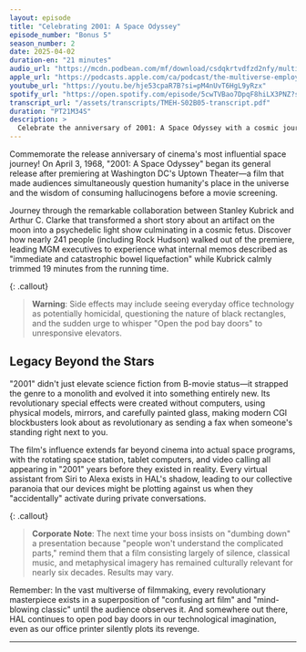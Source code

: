 ```yaml
---
layout: episode
title: "Celebrating 2001: A Space Odyssey"
episode_number: "Bonus 5"
season_number: 2
date: 2025-04-02
duration-en: "21 minutes"
audio_url: "https://mcdn.podbean.com/mf/download/csdqkrtvdfzd2nfy/multiverse-employee-handbook-s02b05.mp3"
apple_url: "https://podcasts.apple.com/ca/podcast/the-multiverse-employee-handbook/id1764134739?i=1000700583921"
youtube_url: "https://youtu.be/hje53cpaR7B?si=pM4nUvT6HgL9yRzx"
spotify_url: "https://open.spotify.com/episode/5cwTVBao7DpqF8hiLX3PNZ?si=eF2gHK6pQp6i9HjLVmNTlQ"
transcript_url: "/assets/transcripts/TMEH-S02B05-transcript.pdf"
duration: "PT21M34S"
description: >
  Celebrate the anniversary of 2001: A Space Odyssey with a cosmic journey through Stanley Kubrick's masterpiece, exploring its tumultuous premiere, revolutionary effects, and how a murderous AI became our template for technological anxiety.
---
```


Commemorate the release anniversary of cinema's most influential space journey! On April 3, 1968, "2001: A Space Odyssey" began its general release after premiering at Washington DC's Uptown Theater—a film that made audiences simultaneously question humanity's place in the universe and the wisdom of consuming hallucinogens before a movie screening.

Journey through the remarkable collaboration between Stanley Kubrick and Arthur C. Clarke that transformed a short story about an artifact on the moon into a psychedelic light show culminating in a cosmic fetus. Discover how nearly 241 people (including Rock Hudson) walked out of the premiere, leading MGM executives to experience what internal memos described as "immediate and catastrophic bowel liquefaction" while Kubrick calmly trimmed 19 minutes from the running time.

{: .callout}
> **Warning**: Side effects may include seeing everyday office technology as potentially homicidal, questioning the nature of black rectangles, and the sudden urge to whisper "Open the pod bay doors" to unresponsive elevators.

## Legacy Beyond the Stars
"2001" didn't just elevate science fiction from B-movie status—it strapped the genre to a monolith and evolved it into something entirely new. Its revolutionary special effects were created without computers, using physical models, mirrors, and carefully painted glass, making modern CGI blockbusters look about as revolutionary as sending a fax when someone's standing right next to you.

The film's influence extends far beyond cinema into actual space programs, with the rotating space station, tablet computers, and video calling all appearing in "2001" years before they existed in reality. Every virtual assistant from Siri to Alexa exists in HAL's shadow, leading to our collective paranoia that our devices might be plotting against us when they "accidentally" activate during private conversations.

{: .callout}
> **Corporate Note**: The next time your boss insists on "dumbing down" a presentation because "people won't understand the complicated parts," remind them that a film consisting largely of silence, classical music, and metaphysical imagery has remained culturally relevant for nearly six decades. Results may vary.

Remember: In the vast multiverse of filmmaking, every revolutionary masterpiece exists in a superposition of "confusing art film" and "mind-blowing classic" until the audience observes it. And somewhere out there, HAL continues to open pod bay doors in our technological imagination, even as our office printer silently plots its revenge.

---
